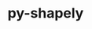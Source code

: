 ---
title: "py-shapely"
layout: cache
categories: [package, develop]
meta: {"versions": ["2.0.4", "2.0.5"], "compilers": ["apple-clang@=15.0.0", "gcc@=11.4.0"], "oss": ["ubuntu22.04", "ventura"], "platforms": ["darwin", "linux"], "targets": ["aarch64", "x86_64_v3"], "stacks": ["ml-darwin-aarch64-mps", "ml-linux-x86_64-cpu", "ml-linux-x86_64-cuda", "root"], "num_specs": 23, "num_specs_by_stack": {"root": 23, "ml-darwin-aarch64-mps": 2, "ml-linux-x86_64-cuda": 2, "ml-linux-x86_64-cpu": 2}}
spec_details: [{"hash": "bosidwvf4eeietfyb6wb6s7si2ccglgl", "compiler": "apple-clang@=15.0.0", "versions": ["2.0.5"], "os": "ventura", "platform": "darwin", "target": "aarch64", "variants": ["build_system=python_pip"], "stacks": ["root"], "size": "-", "tarball": "https://binaries.spack.io/develop/build_cache/darwin-ventura-aarch64/apple-clang-15.0.0/py-shapely-2.0.5/darwin-ventura-aarch64-apple-clang-15.0.0-py-shapely-2.0.5-bosidwvf4eeietfyb6wb6s7si2ccglgl.spack"}, {"hash": "cm6s2oxkfe4u4ddotwnchgnlohearwje", "compiler": "apple-clang@=15.0.0", "versions": ["2.0.5"], "os": "ventura", "platform": "darwin", "target": "aarch64", "variants": ["build_system=python_pip"], "stacks": ["root"], "size": "-", "tarball": "https://binaries.spack.io/develop/build_cache/darwin-ventura-aarch64/apple-clang-15.0.0/py-shapely-2.0.5/darwin-ventura-aarch64-apple-clang-15.0.0-py-shapely-2.0.5-cm6s2oxkfe4u4ddotwnchgnlohearwje.spack"}, {"hash": "4uzirygfw7fs22axwnmax2a25j6loyej", "compiler": "apple-clang@=15.0.0", "versions": ["2.0.5"], "os": "ventura", "platform": "darwin", "target": "aarch64", "variants": ["build_system=python_pip"], "stacks": ["root"], "size": "-", "tarball": "https://binaries.spack.io/develop/build_cache/darwin-ventura-aarch64/apple-clang-15.0.0/py-shapely-2.0.5/darwin-ventura-aarch64-apple-clang-15.0.0-py-shapely-2.0.5-4uzirygfw7fs22axwnmax2a25j6loyej.spack"}, {"hash": "pdqcakz4jzcdmsl2ntgux3kchdyy5oa4", "compiler": "apple-clang@=15.0.0", "versions": ["2.0.5"], "os": "ventura", "platform": "darwin", "target": "aarch64", "variants": ["build_system=python_pip"], "stacks": ["root", "ml-darwin-aarch64-mps"], "size": "-", "tarball": "https://binaries.spack.io/develop/build_cache/darwin-ventura-aarch64/apple-clang-15.0.0/py-shapely-2.0.5/darwin-ventura-aarch64-apple-clang-15.0.0-py-shapely-2.0.5-pdqcakz4jzcdmsl2ntgux3kchdyy5oa4.spack"}, {"hash": "khntsla42rokcangdppvd3pesnsnkpre", "compiler": "apple-clang@=15.0.0", "versions": ["2.0.5"], "os": "ventura", "platform": "darwin", "target": "aarch64", "variants": ["build_system=python_pip"], "stacks": ["root"], "size": "-", "tarball": "https://binaries.spack.io/develop/build_cache/darwin-ventura-aarch64/apple-clang-15.0.0/py-shapely-2.0.5/darwin-ventura-aarch64-apple-clang-15.0.0-py-shapely-2.0.5-khntsla42rokcangdppvd3pesnsnkpre.spack"}, {"hash": "rbosqyx3mvwbrcewbdegxt5kaunep2f5", "compiler": "apple-clang@=15.0.0", "versions": ["2.0.5"], "os": "ventura", "platform": "darwin", "target": "aarch64", "variants": ["build_system=python_pip"], "stacks": ["root", "ml-darwin-aarch64-mps"], "size": "-", "tarball": "https://binaries.spack.io/develop/build_cache/darwin-ventura-aarch64/apple-clang-15.0.0/py-shapely-2.0.5/darwin-ventura-aarch64-apple-clang-15.0.0-py-shapely-2.0.5-rbosqyx3mvwbrcewbdegxt5kaunep2f5.spack"}, {"hash": "yrkcgxhd6ozj5hn457a4de3brhowp6qs", "compiler": "apple-clang@=15.0.0", "versions": ["2.0.5"], "os": "ventura", "platform": "darwin", "target": "aarch64", "variants": ["build_system=python_pip"], "stacks": ["root"], "size": "-", "tarball": "https://binaries.spack.io/develop/build_cache/darwin-ventura-aarch64/apple-clang-15.0.0/py-shapely-2.0.5/darwin-ventura-aarch64-apple-clang-15.0.0-py-shapely-2.0.5-yrkcgxhd6ozj5hn457a4de3brhowp6qs.spack"}, {"hash": "dtfh6vmp52xecek2at4gkwq3zvonmamm", "compiler": "apple-clang@=15.0.0", "versions": ["2.0.5"], "os": "ventura", "platform": "darwin", "target": "aarch64", "variants": ["build_system=python_pip"], "stacks": ["root"], "size": "-", "tarball": "https://binaries.spack.io/develop/build_cache/darwin-ventura-aarch64/apple-clang-15.0.0/py-shapely-2.0.5/darwin-ventura-aarch64-apple-clang-15.0.0-py-shapely-2.0.5-dtfh6vmp52xecek2at4gkwq3zvonmamm.spack"}, {"hash": "56xfemkc6shtkeqqb6nwlqol7bnliuqi", "compiler": "apple-clang@=15.0.0", "versions": ["2.0.4"], "os": "ventura", "platform": "darwin", "target": "aarch64", "variants": ["build_system=python_pip"], "stacks": ["root"], "size": "-", "tarball": "https://binaries.spack.io/develop/build_cache/darwin-ventura-aarch64/apple-clang-15.0.0/py-shapely-2.0.4/darwin-ventura-aarch64-apple-clang-15.0.0-py-shapely-2.0.4-56xfemkc6shtkeqqb6nwlqol7bnliuqi.spack"}, {"hash": "fojnfxopasaskkea7mal7b3jlxrzcvlg", "compiler": "apple-clang@=15.0.0", "versions": ["2.0.5"], "os": "ventura", "platform": "darwin", "target": "aarch64", "variants": ["build_system=python_pip"], "stacks": ["root"], "size": "-", "tarball": "https://binaries.spack.io/develop/build_cache/darwin-ventura-aarch64/apple-clang-15.0.0/py-shapely-2.0.5/darwin-ventura-aarch64-apple-clang-15.0.0-py-shapely-2.0.5-fojnfxopasaskkea7mal7b3jlxrzcvlg.spack"}, {"hash": "luos7glnnzzvxmqcfsimssui66o2npt7", "compiler": "gcc@=11.4.0", "versions": ["2.0.5"], "os": "ubuntu22.04", "platform": "linux", "target": "x86_64_v3", "variants": ["build_system=python_pip"], "stacks": ["root"], "size": "-", "tarball": "https://binaries.spack.io/develop/build_cache/linux-ubuntu22.04-x86_64_v3/gcc-11.4.0/py-shapely-2.0.5/linux-ubuntu22.04-x86_64_v3-gcc-11.4.0-py-shapely-2.0.5-luos7glnnzzvxmqcfsimssui66o2npt7.spack"}, {"hash": "mepxax5gza4vpp7cfwqoaon6mjbtu7bb", "compiler": "gcc@=11.4.0", "versions": ["2.0.5"], "os": "ubuntu22.04", "platform": "linux", "target": "x86_64_v3", "variants": ["build_system=python_pip"], "stacks": ["root"], "size": "-", "tarball": "https://binaries.spack.io/develop/build_cache/linux-ubuntu22.04-x86_64_v3/gcc-11.4.0/py-shapely-2.0.5/linux-ubuntu22.04-x86_64_v3-gcc-11.4.0-py-shapely-2.0.5-mepxax5gza4vpp7cfwqoaon6mjbtu7bb.spack"}, {"hash": "445zqaodop6lbhbofgk7dhpbvmucclrs", "compiler": "gcc@=11.4.0", "versions": ["2.0.5"], "os": "ubuntu22.04", "platform": "linux", "target": "x86_64_v3", "variants": ["build_system=python_pip"], "stacks": ["ml-linux-x86_64-cuda", "ml-linux-x86_64-cpu", "root"], "size": "-", "tarball": "https://binaries.spack.io/develop/build_cache/linux-ubuntu22.04-x86_64_v3/gcc-11.4.0/py-shapely-2.0.5/linux-ubuntu22.04-x86_64_v3-gcc-11.4.0-py-shapely-2.0.5-445zqaodop6lbhbofgk7dhpbvmucclrs.spack"}, {"hash": "aavmvlxcx3soylv5tjc7pwzbcrdo2x6q", "compiler": "gcc@=11.4.0", "versions": ["2.0.5"], "os": "ubuntu22.04", "platform": "linux", "target": "x86_64_v3", "variants": ["build_system=python_pip"], "stacks": ["root"], "size": "-", "tarball": "https://binaries.spack.io/develop/build_cache/linux-ubuntu22.04-x86_64_v3/gcc-11.4.0/py-shapely-2.0.5/linux-ubuntu22.04-x86_64_v3-gcc-11.4.0-py-shapely-2.0.5-aavmvlxcx3soylv5tjc7pwzbcrdo2x6q.spack"}, {"hash": "av3zk3fry36eocl7xfqiq2uprcdgm5uw", "compiler": "gcc@=11.4.0", "versions": ["2.0.5"], "os": "ubuntu22.04", "platform": "linux", "target": "x86_64_v3", "variants": ["build_system=python_pip"], "stacks": ["root"], "size": "-", "tarball": "https://binaries.spack.io/develop/build_cache/linux-ubuntu22.04-x86_64_v3/gcc-11.4.0/py-shapely-2.0.5/linux-ubuntu22.04-x86_64_v3-gcc-11.4.0-py-shapely-2.0.5-av3zk3fry36eocl7xfqiq2uprcdgm5uw.spack"}, {"hash": "nn4rr2djrl73sf4z4wubxflbojkoiqrz", "compiler": "gcc@=11.4.0", "versions": ["2.0.5"], "os": "ubuntu22.04", "platform": "linux", "target": "x86_64_v3", "variants": ["build_system=python_pip"], "stacks": ["root"], "size": "-", "tarball": "https://binaries.spack.io/develop/build_cache/linux-ubuntu22.04-x86_64_v3/gcc-11.4.0/py-shapely-2.0.5/linux-ubuntu22.04-x86_64_v3-gcc-11.4.0-py-shapely-2.0.5-nn4rr2djrl73sf4z4wubxflbojkoiqrz.spack"}, {"hash": "kxl5vanhs5haxodufofuk6qauf3f6oj2", "compiler": "gcc@=11.4.0", "versions": ["2.0.5"], "os": "ubuntu22.04", "platform": "linux", "target": "x86_64_v3", "variants": ["build_system=python_pip"], "stacks": ["root"], "size": "-", "tarball": "https://binaries.spack.io/develop/build_cache/linux-ubuntu22.04-x86_64_v3/gcc-11.4.0/py-shapely-2.0.5/linux-ubuntu22.04-x86_64_v3-gcc-11.4.0-py-shapely-2.0.5-kxl5vanhs5haxodufofuk6qauf3f6oj2.spack"}, {"hash": "m3ybqix4pbzdbbvgigthr433cefcu2xv", "compiler": "gcc@=11.4.0", "versions": ["2.0.4"], "os": "ubuntu22.04", "platform": "linux", "target": "x86_64_v3", "variants": ["build_system=python_pip"], "stacks": ["root"], "size": "-", "tarball": "https://binaries.spack.io/develop/build_cache/linux-ubuntu22.04-x86_64_v3/gcc-11.4.0/py-shapely-2.0.4/linux-ubuntu22.04-x86_64_v3-gcc-11.4.0-py-shapely-2.0.4-m3ybqix4pbzdbbvgigthr433cefcu2xv.spack"}, {"hash": "dxhzxysu4ztu4o6bpo4spugbptpwjq2p", "compiler": "gcc@=11.4.0", "versions": ["2.0.5"], "os": "ubuntu22.04", "platform": "linux", "target": "x86_64_v3", "variants": ["build_system=python_pip"], "stacks": ["root"], "size": "-", "tarball": "https://binaries.spack.io/develop/build_cache/linux-ubuntu22.04-x86_64_v3/gcc-11.4.0/py-shapely-2.0.5/linux-ubuntu22.04-x86_64_v3-gcc-11.4.0-py-shapely-2.0.5-dxhzxysu4ztu4o6bpo4spugbptpwjq2p.spack"}, {"hash": "e6itiaoixl635jz3ugabxzosbpeqkah3", "compiler": "gcc@=11.4.0", "versions": ["2.0.5"], "os": "ubuntu22.04", "platform": "linux", "target": "x86_64_v3", "variants": ["build_system=python_pip"], "stacks": ["ml-linux-x86_64-cuda", "ml-linux-x86_64-cpu", "root"], "size": "-", "tarball": "https://binaries.spack.io/develop/build_cache/linux-ubuntu22.04-x86_64_v3/gcc-11.4.0/py-shapely-2.0.5/linux-ubuntu22.04-x86_64_v3-gcc-11.4.0-py-shapely-2.0.5-e6itiaoixl635jz3ugabxzosbpeqkah3.spack"}, {"hash": "iqb7n7edq67jabkxstfmbbdt7symfrei", "compiler": "gcc@=11.4.0", "versions": ["2.0.5"], "os": "ubuntu22.04", "platform": "linux", "target": "x86_64_v3", "variants": ["build_system=python_pip"], "stacks": ["root"], "size": "-", "tarball": "https://binaries.spack.io/develop/build_cache/linux-ubuntu22.04-x86_64_v3/gcc-11.4.0/py-shapely-2.0.5/linux-ubuntu22.04-x86_64_v3-gcc-11.4.0-py-shapely-2.0.5-iqb7n7edq67jabkxstfmbbdt7symfrei.spack"}, {"hash": "j7dlxrlatyme2nvjcmo3vrnyacev33mk", "compiler": "gcc@=11.4.0", "versions": ["2.0.5"], "os": "ubuntu22.04", "platform": "linux", "target": "x86_64_v3", "variants": ["build_system=python_pip"], "stacks": ["root"], "size": "-", "tarball": "https://binaries.spack.io/develop/build_cache/linux-ubuntu22.04-x86_64_v3/gcc-11.4.0/py-shapely-2.0.5/linux-ubuntu22.04-x86_64_v3-gcc-11.4.0-py-shapely-2.0.5-j7dlxrlatyme2nvjcmo3vrnyacev33mk.spack"}, {"hash": "ai7r6b7wnphfaaxkc74arqdnwwlxtjqn", "compiler": "gcc@=11.4.0", "versions": ["2.0.5"], "os": "ubuntu22.04", "platform": "linux", "target": "x86_64_v3", "variants": ["build_system=python_pip"], "stacks": ["root"], "size": "-", "tarball": "https://binaries.spack.io/develop/build_cache/linux-ubuntu22.04-x86_64_v3/gcc-11.4.0/py-shapely-2.0.5/linux-ubuntu22.04-x86_64_v3-gcc-11.4.0-py-shapely-2.0.5-ai7r6b7wnphfaaxkc74arqdnwwlxtjqn.spack"}]
---